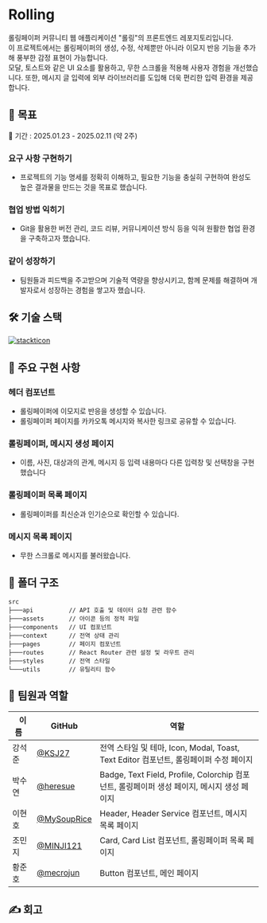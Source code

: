 # Rolling

롤링페이퍼 커뮤니티 웹 애플리케이션 "롤링"의 프론트엔드 레포지토리입니다.  
이 프로젝트에서는 롤링페이퍼의 생성, 수정, 삭제뿐만 아니라 이모지 반응 기능을 추가해 풍부한 감정 표현이 가능합니다.  
모달, 토스트와 같은 UI 요소를 활용하고, 무한 스크롤을 적용해 사용자 경험을 개선했습니다. 또한, 메시지 글 입력에 외부 라이브러리를 도입해 더욱 편리한 입력 환경을 제공합니다. 

## 🎯 목표
📆 기간 : 2025.01.23 - 2025.02.11 (약 2주)

### 요구 사항 구현하기
- 프로젝트의 기능 명세를 정확히 이해하고, 필요한 기능을 충실히 구현하여 완성도 높은 결과물을 만드는 것을 목표로 했습니다.

### 협업 방법 익히기

- Git을 활용한 버전 관리, 코드 리뷰, 커뮤니케이션 방식 등을 익혀 원활한 협업 환경을 구축하고자 했습니다.

### 같이 성장하기

- 팀원들과 피드백을 주고받으며 기술적 역량을 향상시키고, 함께 문제를 해결하며 개발자로서 성장하는 경험을 쌓고자 했습니다.

## 🛠️ 기술 스택

[![stackticon](https://firebasestorage.googleapis.com/v0/b/stackticon-81399.appspot.com/o/images%2F1739692361962?alt=media&token=a39dca22-fe47-4d0d-a050-6b89edeff726)](https://github.com/msdio/stackticon)

## 🚀 주요 구현 사항

### 헤더 컴포넌트

- 롤링페이퍼에 이모지로 반응을 생성할 수 있습니다.
- 롤링페이퍼 페이지를 카카오톡 메시지와 복사한 링크로 공유할 수 있습니다.

### 롤링페이퍼, 메시지 생성 페이지

- 이름, 사진, 대상과의 관계, 메시지 등 입력 내용마다 다른 입력창 및 선택창을 구현했습니다

### 롤링페이퍼 목록 페이지

- 롤링페이퍼를 최신순과 인기순으로 확인할 수 있습니다.

### 메시지 목록 페이지

- 무한 스크롤로 메시지를 불러왔습니다.

## 📁 폴더 구조

```
src
├───api          // API 호출 및 데이터 요청 관련 함수
├───assets       // 아이콘 등의 정적 파일
├───components   // UI 컴포넌트
├───context      // 전역 상태 관리
├───pages        // 페이지 컴포넌트
├───routes       // React Router 관련 설정 및 라우트 관리
├───styles       // 전역 스타일
└───utils        // 유틸리티 함수 
```

## 👥 팀원과 역할

| &nbsp;&nbsp;이름&nbsp;&nbsp; | GitHub | 역할 |
|------|----------|------|
| 강석준 | [@KSJ27](https://github.com/KSJ27) | 전역 스타일 및 테마, Icon, Modal, Toast, Text Editor 컴포넌트, 롤링페이퍼 수정 페이지 |
| 박수연 | [@heresue](https://github.com/heresue) | Badge, Text Field, Profile, Colorchip 컴포넌트, 롤링페이퍼 생성 페이지, 메시지 생성 페이지 |
| 이현호 | [@MySoupRice](https://github.com/MySoupRice) | Header, Header Service 컴포넌트, 메시지 목록 페이지 |
| 조민지 | [@MINJI121](https://github.com/MINJI121) | Card, Card List 컴포넌트, 롤링페이퍼 목록 페이지 |
| 황준호 | [@mecrojun](https://github.com/mecrojun) | Button 컴포넌트, 메인 페이지 |

## ✍️ 회고

